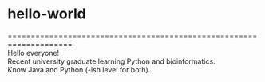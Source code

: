 # hello-world
====================================================================  
Hello everyone!  
Recent university graduate learning Python and bioinformatics.  
Know Java and Python (-ish level for both).
